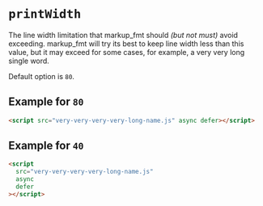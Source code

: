 # `printWidth`

The line width limitation that markup_fmt should *(but not must)* avoid exceeding. markup_fmt will try its best to keep line width less than this value, but it may exceed for some cases, for example, a very very long single word.

Default option is `80`.

## Example for `80`

```html
<script src="very-very-very-very-long-name.js" async defer></script>
```

## Example for `40`

```html
<script
  src="very-very-very-very-long-name.js"
  async
  defer
></script>
```
